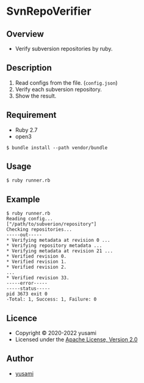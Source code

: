 # SvnRepoVerifier

## Overview

* Verify subversion repositories by ruby.

## Description

1. Read configs from the file. (`config.json`)
2. Verify each subversion repository.
3. Show the result.

## Requirement

* Ruby 2.7
* open3

~~~
$ bundle install --path vendor/bundle
~~~

## Usage

~~~
$ ruby runner.rb
~~~

## Example

~~~
$ ruby runner.rb                 
Reading config...
["/path/to/subverion/repository"]
Checking repositories...
-----out-----
* Verifying metadata at revision 0 ...
* Verifying repository metadata ...
* Verifying metadata at revision 21 ...
* Verified revision 0.
* Verified revision 1.
* Verified revision 2.
...
* Verified revision 33.
-----error-----
-----status-----
pid 3673 exit 0
-Total: 1, Success: 1, Failure: 0
~~~

## Licence

* Copyright &copy; 2020-2022 yusami
* Licensed under the [Apache License, Version 2.0][Apache]

[Apache]: http://www.apache.org/licenses/LICENSE-2.0


## Author

* [yusami](https://github.com/yusami)
